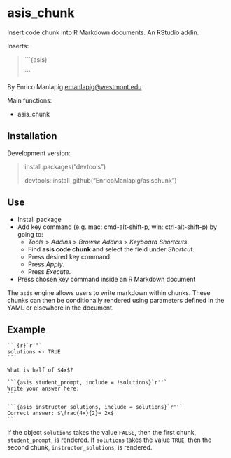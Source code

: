 
<!-- README.md is generated from README.Rmd. Please edit that file -->

# asis\_chunk

Insert code chunk into R Markdown documents. An RStudio addin.

Inserts:

> ´´´{asis}
>
> ´´´

By Enrico Manlapig <emanlapig@westmont.edu>

Main functions:

-   asis\_chunk

## Installation

Development version:

> install.packages(“devtools”)
>
> devtools::install\_github(“EnricoManlapig/asischunk”)

## Use

-   Install package
-   Add key command (e.g. mac: cmd-alt-shift-p, win: ctrl-alt-shift-p)
    by going to:
    -   *Tools* &gt; *Addins* &gt; *Browse Addins* &gt; *Keyboard
        Shortcuts*.  
    -   Find **asis code chunk** and select the field under *Shortcut*.
    -   Press desired key command.
    -   Press *Apply*.
    -   Press *Execute*.
-   Press chosen key command inside an R Markdown document

The `asis` engine allows users to write markdown within chunks. These
chunks can then be conditionally rendered using parameters defined in
the YAML or elsewhere in the document.

## Example

    ```{r}`r''`
    solutions <- TRUE
    ```

    What is half of $4x$?

    ```{asis student_prompt, include = !solutions}`r''`
    Write your answer here: 
    ```

    ```{asis instructor_solutions, include = solutions}`r''`
    Correct answer: $\frac{4x}{2}= 2x$
    ```

If the object `solutions` takes the value `FALSE`, then the first chunk,
`student_prompt`, is rendered. If `solutions` takes the value `TRUE`,
then the second chunk, `instructor_solutions`, is rendered.
